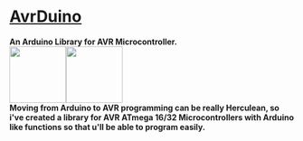 <h1><u>AvrDuino</u></h1>
<b>An Arduino Library for AVR Microcontroller.<b><br>
<img src="http://upload.wikimedia.org/wikipedia/en/6/60/Atmel_AVR_(logo).png" width=100><img src="http://upload.wikimedia.org/wikipedia/commons/thumb/8/87/Arduino_Logo.svg/720px-Arduino_Logo.svg.png" width=100><br>
Moving from <b>Arduino</b> to <b>AVR</b> programming can be really Herculean, so i've created a library for <b>AVR ATmega 16/32</b> Microcontrollers with <b>Arduino</b> like functions so that u'll be able to program easily.
